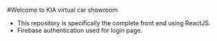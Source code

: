#Welcome to KIA virtual car showroom

- This repository is specifically the complete front end using ReactJS. 
- Firebase authentication used for login page. 
